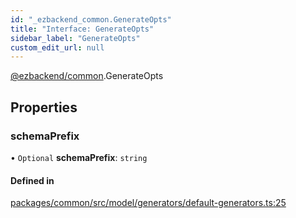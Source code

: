 ```yaml
---
id: "_ezbackend_common.GenerateOpts"
title: "Interface: GenerateOpts"
sidebar_label: "GenerateOpts"
custom_edit_url: null
---
```


[@ezbackend/common](../modules/_ezbackend_common).GenerateOpts

## Properties

### schemaPrefix

• `Optional` **schemaPrefix**: `string`

#### Defined in

[packages/common/src/model/generators/default-generators.ts:25](https://github.com/kapydev/ezbackend/blob/0b3a1d7/packages/common/src/model/generators/default-generators.ts#L25)
